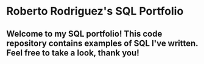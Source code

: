 # Roberto Rodriguez's SQL Portfolio

## Welcome to my SQL portfolio! This code repository contains examples of SQL I've written. Feel free to take a look, thank you!
